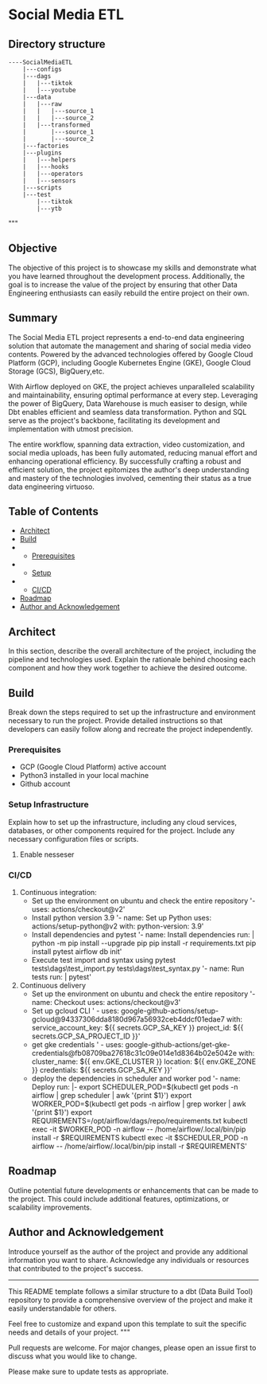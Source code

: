 # Social Media ETL
## Directory structure
```
----SocialMediaETL
    |---configs
    |---dags
    |   |---tiktok
    |   |---youtube
    |---data
    |   |---raw
    |   |   |---source_1
    |   |   |---source_2
    |   |---transformed
    |       |---source_1
    |       |---source_2
    |---factories
    |---plugins
    |   |---helpers
    |   |---hooks
    |   |---operators
    |   |---sensors
    |---scripts
    |---test
        |---tiktok
        |---ytb
```
"""
## Objective

The objective of this project is to showcase my skills and demonstrate what you have learned throughout the development process. Additionally, the goal is to increase the value of the project by ensuring that other Data Engineering enthusiasts can easily rebuild the entire project on their own.

## Summary
The Social Media ETL project represents a end-to-end data engineering solution that automate the management and sharing of social media video contents. Powered by the advanced technologies offered by Google Cloud Platform (GCP), including Google Kubernetes Engine (GKE), Google Cloud Storage (GCS), BigQuery,etc.

With Airflow deployed on GKE, the project achieves unparalleled scalability and maintainability, ensuring optimal performance at every step. Leveraging the power of BigQuery, Data Warehouse is much easiser to design, while Dbt enables efficient and seamless data transformation. Python and SQL serve as the project's backbone, facilitating its development and implementation with utmost precision.

The entire workflow, spanning data extraction, video customization, and social media uploads, has been fully automated, reducing manual effort and enhancing operational efficiency. By successfully crafting a robust and efficient solution, the project epitomizes the author's deep understanding and mastery of the technologies involved, cementing their status as a true data engineering virtuoso.
## Table of Contents

- [Architect](#architect)
- [Build](#build)
- - [Prerequisites](#prerequisites)
- - [Setup](#setup-infrastructure)
- - [CI/CD](#cicd)
- [Roadmap](#roadmap)
- [Author and Acknowledgement](#author-and-acknowledgement)

## Architect

In this section, describe the overall architecture of the project, including the pipeline and technologies used. Explain the rationale behind choosing each component and how they work together to achieve the desired outcome.

## Build

Break down the steps required to set up the infrastructure and environment necessary to run the project. Provide detailed instructions so that developers can easily follow along and recreate the project independently.

### Prerequisites

- GCP (Google Cloud Platform) active account
- Python3 installed in your local machine
- Github account

### Setup Infrastructure

Explain how to set up the infrastructure, including any cloud services, databases, or other components required for the project. Include any necessary configuration files or scripts.
1. Enable nesseser
### CI/CD

<!-- Describe the Continuous Integration and Continuous Deployment (CI/CD) process for the project. Explain how changes are tested, built, and deployed to ensure a smooth development workflow. -->

1. Continuous integration:
    - Set up the environment on ubuntu and check the entire repository 
    '- uses: actions/checkout@v2'
    - Install python version 3.9 
    '- name: Set up Python 
      uses: actions/setup-python@v2
      with:
        python-version: 3.9'
    - Install dependencies and pytest
    '- name: Install dependencies
      run: |
        python -m pip install --upgrade pip
        pip install -r requirements.txt
        pip install pytest
        airflow db init'
    - Execute test import and syntax using pytest
        tests\dags\test_import.py
        tests\dags\test_syntax.py
    '- name: Run tests
      run: |
        pytest'
2. Continuous delivery
    - Set up the environment on ubuntu and check the entire repository
    '- name: Checkout
      uses: actions/checkout@v3'
    - Set up gcloud CLI 
    '    - uses: google-github-actions/setup-gcloud@94337306dda8180d967a56932ceb4ddcf01edae7
      with:
        service_account_key: ${{ secrets.GCP_SA_KEY }}
        project_id: ${{ secrets.GCP_SA_PROJECT_ID }}'
    - get gke credentials
    '    - uses: google-github-actions/get-gke-credentials@fb08709ba27618c31c09e014e1d8364b02e5042e
      with:
        cluster_name: ${{ env.GKE_CLUSTER }}
        location: ${{ env.GKE_ZONE }}
        credentials: ${{ secrets.GCP_SA_KEY }}'
    - deploy the dependencies in scheduler and worker pod
    '- name: Deploy
      run: |-
        export SCHEDULER_POD=$(kubectl get pods -n airflow | grep scheduler | awk '{print $1}')
        export WORKER_POD=$(kubectl get pods -n airflow | grep worker | awk '{print $1}')
        export REQUIREMENTS=/opt/airflow/dags/repo/requirements.txt
        kubectl exec -it $WORKER_POD -n airflow -- /home/airflow/.local/bin/pip install -r $REQUIREMENTS
        kubectl exec -it $SCHEDULER_POD -n airflow -- /home/airflow/.local/bin/pip install -r $REQUIREMENTS'
## Roadmap

Outline potential future developments or enhancements that can be made to the project. This could include additional features, optimizations, or scalability improvements.

## Author and Acknowledgement

Introduce yourself as the author of the project and provide any additional information you want to share. Acknowledge any individuals or resources that contributed to the project's success.

---

This README template follows a similar structure to a dbt (Data Build Tool) repository to provide a comprehensive overview of the project and make it easily understandable for others.

Feel free to customize and expand upon this template to suit the specific needs and details of your project.
"""

Pull requests are welcome. For major changes, please open an issue first to discuss what you would like to change.

Please make sure to update tests as appropriate.
